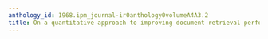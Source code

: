 ```yaml
---
anthology_id: 1968.ipm_journal-ir0anthology0volumeA4A3.2
title: On a quantitative approach to improving document retrieval performance*
---
```

